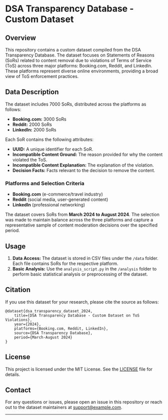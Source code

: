 # DSA Transparency Database - Custom Dataset

## Overview

This repository contains a custom dataset compiled from the DSA Transparency Database. The dataset focuses on Statements of Reasons (SoRs) related to content removal due to violations of Terms of Service (ToS) across three major platforms: Booking.com, Reddit, and LinkedIn. These platforms represent diverse online environments, providing a broad view of ToS enforcement practices.

## Data Description

The dataset includes 7000 SoRs, distributed across the platforms as follows:
- **Booking.com:** 3000 SoRs
- **Reddit:** 2000 SoRs
- **LinkedIn:** 2000 SoRs

Each SoR contains the following attributes:
- **UUID:** A unique identifier for each SoR.
- **Incompatible Content Ground:** The reason provided for why the content violated the ToS.
- **Incompatible Content Explanation:** The explanation of the violation.
- **Decision Facts:** Facts relevant to the decision to remove the content.

### Platforms and Selection Criteria

- **Booking.com** (e-commerce/travel industry)
- **Reddit** (social media, user-generated content)
- **LinkedIn** (professional networking)

The dataset covers SoRs from **March 2024 to August 2024**. The selection was made to maintain balance across the three platforms and capture a representative sample of content moderation decisions over the specified period.

## Usage

1. **Data Access:** The dataset is stored in CSV files under the `/data` folder. Each file contains SoRs for the respective platform.
2. **Basic Analysis:** Use the `analysis_script.py` in the `/analysis` folder to perform basic statistical analysis or preprocessing of the dataset.

## Citation

If you use this dataset for your research, please cite the source as follows:

```
@dataset{dsa_transparency_dataset_2024,
    title={DSA Transparency Database - Custom Dataset on ToS Violations},
    year={2024},
    platforms={Booking.com, Reddit, LinkedIn},
    source={DSA Transparency Database},
    period={March-August 2024}
}
```

## License

This project is licensed under the MIT License. See the [LICENSE](LICENSE) file for details.

## Contact

For any questions or issues, please open an issue in this repository or reach out to the dataset maintainers at support@example.com.

---

